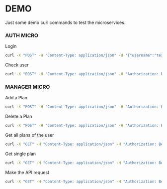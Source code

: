 # DEMO
Just some demo curl commands to test the microservices.

### AUTH MICRO
Login
```bash
curl -X "POST" -H "Content-Type: application/json" -d '{"username":"test","password":"1234"}'  http://backend.api/auth-micro/auth/login
```
Check user
```bash
curl -X "POST" -H "Content-Type: application/json" -H "Authorization: Bearer TOKEN"  http://backend.api/auth-micro/auth/check-user
```

### MANAGER MICRO 
Add a Plan
```bash
curl -X "POST" -H "Content-Type: application/json" -H "Authorization: Bearer TOKEN" -d '{"name":"plan_test"}' http://backend.api/manager-micro/plans/add
```
Delete a Plan
```bash
curl -X "POST" -H "Content-Type: application/json" -H "Authorization: Bearer TOKEN" -d '{"plan_id": "PLAN_ID"}' http://backend.api/manager-micro/plans/delete
```
Get all plans of the user
```bash
curl -X "GET" -H "Content-Type: application/json" -H "Authorization: Bearer TOKEN" http://backend.api/manager-micro/plans/user
```
Get single plan
```bash
curl -X "GET" -H "Content-Type: application/json" -H "Authorization: Bearer TOKEN"  http://backend.api/manager-micro/plans/key/API_KEY
```
Make the API request
```bash
curl -X "GET" -H "Content-Type: application/json" -H "Authorization: Bearer API_KEY"  http://backend.api/manager-micro/news?q=car
```
